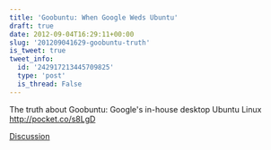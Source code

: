 ```yaml
---
title: 'Goobuntu: When Google Weds Ubuntu'
draft: true
date: 2012-09-04T16:29:11+00:00
slug: '201209041629-goobuntu-truth'
is_tweet: true
tweet_info:
  id: '242917213445709825'
  type: 'post'
  is_thread: False
---
```




The truth about Goobuntu: Google's in-house desktop Ubuntu Linux <http://pocket.co/s8LgD>

[Discussion](https://x.com/sytelus/status/242917213445709825)
